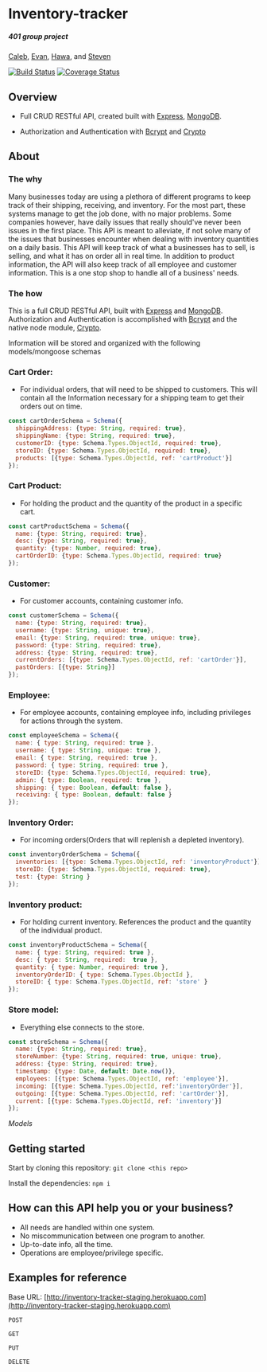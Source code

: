 # Inventory-tracker
##### **401 *group project***
[Caleb](https://github.com/maschigokae), [Evan](https://github.com/EWPS07), [Hawa](https://github.com/abdih17), and [Steven](https://github.com/BatemanVO)

[![Build Status](https://travis-ci.org/abdih17/inventory-tracker.svg?branch=staging)](https://travis-ci.org/abdih17/inventory-tracker)
[![Coverage Status](https://coveralls.io/repos/github/abdih17/inventory-tracker/badge.svg?branch=staging)](https://coveralls.io/github/abdih17/inventory-tracker?branch=3-coveralls)

## Overview

- Full CRUD RESTful API, created built with [Express](http://expressjs.com/), [MongoDB](https://www.mongodb.com/cloud/atlas/lp/developers?jmp=search&utm_source=google&utm_campaign=Americas-US-MongoDB-to-Atlas-Brand-Alpha&utm_keyword=mongodb&utm_device=c&utm_network=g&utm_medium=cpc&utm_creative=165394248697&utm_matchtype=e&_bt=165394248697&_bk=mongodb&_bm=e&_bn=g&gclid=Cj0KEQiAzNfDBRD2xKrO4pSnnOkBEiQAbzzeQcni1gz1U6AbEnwmMUR6jnph6ZD5NaWyRb1nxuhMDN0aAnEC8P8HAQ).

- Authorization and Authentication with [Bcrypt](https://www.npmjs.com/package/bcrypt) and [Crypto](https://nodejs.org/api/crypto.html)

## About
### The why
  Many businesses today are using a plethora of different programs to keep track of their shipping, receiving, and inventory. For the most part, these systems manage to get the job done, with no major problems. Some companies however, have daily issues that really should've never been issues in the first place. This API is meant to alleviate, if not solve many of the issues that businesses encounter when dealing with inventory quantities on a daily basis. This API will keep track of what a businesses has to sell, is selling, and what it has on order all in real time. In addition to product information, the API will also keep track of all employee and customer information. This is a one stop shop to handle all of a business' needs.


### The how
  This is a full CRUD RESTful API, built with [Express](http://expressjs.com/) and [MongoDB](https://www.mongodb.com/cloud/atlas/lp/developers?jmp=search&utm_source=google&utm_campaign=Americas-US-MongoDB-to-Atlas-Brand-Alpha&utm_keyword=mongodb&utm_device=c&utm_network=g&utm_medium=cpc&utm_creative=165394248697&utm_matchtype=e&_bt=165394248697&_bk=mongodb&_bm=e&_bn=g&gclid=Cj0KEQiAzNfDBRD2xKrO4pSnnOkBEiQAbzzeQcni1gz1U6AbEnwmMUR6jnph6ZD5NaWyRb1nxuhMDN0aAnEC8P8HAQ). Authorization and Authentication is accomplished with [Bcrypt](https://www.npmjs.com/package/bcrypt) and the native node module, [Crypto](https://nodejs.org/api/crypto.html).


Information will be stored and organized with the following models/mongoose schemas

### Cart Order:
  - For individual orders, that will need to be shipped to customers. This will contain all the Information necessary for a shipping team to get their orders out on time.
  ``` javascript
  const cartOrderSchema = Schema({
    shippingAddress: {type: String, required: true},
    shippingName: {type: String, required: true},
    customerID: {type: Schema.Types.ObjectId, required: true},
    storeID: {type: Schema.Types.ObjectId, required: true},
    products: [{type: Schema.Types.ObjectId, ref: 'cartProduct'}]
  });
  ```

### Cart Product:
  - For holding the product and the quantity of the product in a specific cart.
  ``` javascript
  const cartProductSchema = Schema({
    name: {type: String, required: true},
    desc: {type: String, required: true},
    quantity: {type: Number, required: true},
    cartOrderID: {type: Schema.Types.ObjectId, required: true}
  });
  ```

### Customer:
  - For customer accounts, containing customer info.
  ``` javascript
  const customerSchema = Schema({
    name: {type: String, required: true},
    username: {type: String, unique: true},
    email: {type: String, required: true, unique: true},
    password: {type: String, required: true},
    address: {type: String, required: true},
    currentOrders: [{type: Schema.Types.ObjectId, ref: 'cartOrder'}],
    pastOrders: [{type: String}]
  });
  ```

### Employee:
  - For employee accounts, containing employee info, including privileges for actions through the system.
  ``` javascript
  const employeeSchema = Schema({
    name: { type: String, required: true },
    username: { type: String, unique: true },
    email: { type: String, required: true },
    password: { type: String, required: true },
    storeID: {type: Schema.Types.ObjectId, required: true},
    admin: { type: Boolean, required: true },
    shipping: { type: Boolean, default: false },
    receiving: { type: Boolean, default: false }
  });
  ```

### Inventory Order:
  - For incoming orders(Orders that will replenish a depleted inventory).
  ``` javascript
  const inventoryOrderSchema = Schema({
    inventories: [{type: Schema.Types.ObjectId, ref: 'inventoryProduct'}],
    storeID: {type: Schema.Types.ObjectId, required: true},
    test: {type: String }
  });
  ```

### Inventory product:
  - For holding current inventory. References the product and the quantity of the individual product.
  ``` javascript
  const inventoryProductSchema = Schema({
    name: { type: String, required: true },
    desc: { type: String, required:  true },
    quantity: { type: Number, required: true },
    inventoryOrderID: { type: Schema.Types.ObjectId },
    storeID: { type: Schema.Types.ObjectId, ref: 'store' }
  });
  ```

### Store model:
  - Everything else connects to the store.  
  ``` javascript
  const storeSchema = Schema({
    name: {type: String, required: true},
    storeNumber: {type: String, required: true, unique: true},
    address: {type: String, required: true},
    timestamp: {type: Date, default: Date.now()},
    employees: [{type: Schema.Types.ObjectId, ref: 'employee'}],
    incoming: [{type: Schema.Types.ObjectId, ref:'inventoryOrder'}],
    outgoing: [{type: Schema.Types.ObjectId, ref: 'cartOrder'}],
    current: [{type: Schema.Types.ObjectId, ref: 'inventory'}]
  });
  ```

*Models*

## Getting started
Start by cloning this repository:
`git clone <this repo>`

Install the dependencies:
`npm i`

## How can this API help you or your business?
- All needs are handled within one system.
- No miscommunication between one program to another.
- Up-to-date info, all the time.
- Operations are employee/privilege specific.

## Examples for reference

Base URL: [http://inventory-tracker-staging.herokuapp.com](http://inventory-tracker-staging.herokuapp.com)


`POST`


`GET`

`PUT`

`DELETE`
